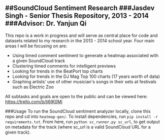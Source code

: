 ##SoundCloud Sentiment Research
###Jasdev Singh - Senior Thesis Repository, 2013 - 2014
###Advisor: Dr. Yanjun Qi
---
This repo is a work in progress and will serve as central place for code and datasets related to my research in the 2013 - 2014 school year.
Four main areas I will be focusing on are:
* Using timed comment sentiment to generate a heatmap associated with a given SoundCloud track
* Clustering timed comments for intelligent previews
* Looking for trends in the BeatPort top charts
* Looking for trends in the DJ Mag Top 100 charts (17 years worth of data)
* Graphing artists' use of other musician's songs in their sets at festivals such as Electric Zoo

All subtasks and goals are open to the public and can be viewed here: https://trello.com/b/Ii6IK0Mi

###Usage
To run the SoundCloud sentiment analyzer locally, clone this repo and cd into `heatmap-gen/`. To install dependencies, run `pip install -r requirements.txt`. From here, run `python sc_runner.py sc_url`, to get output on metadata for the track (where sc_url is a valid SoundCloud URL for a given track).
